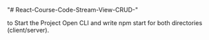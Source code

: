 "# React-Course-Code-Stream-View-CRUD-" 

to Start the Project Open CLI and write npm start for both directories (client/server).
